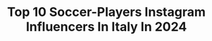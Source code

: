 ---
title: Top 10 Soccer-Players Instagram Influencers In Italy In 2024
description: >-
  Find top soccer-players Instagram influencers in Italy in 2024. Most popular hashtags: #soccer #football #training #sport.
platform: Instagram
hits: 22
text_top: See the best Instagram influencers on inBeat.
text_bottom: Our search engine has 22 Instagram influencers like this in Italy for you to collaborate.
profiles:
  - username: "fede_greg"
    fullname: >-
      Federico Gregucci
    bio: >-
      📍Milan🇮🇹 Miami🇺🇸 TikTok: fede_greg09 Juventus Academy Miami‘s Personal soccer coach Soccer player Agency 👇🏻
    location: "Italy"
    followers: 629830
    engagement: 481
    commentsToLikes: 0.003256
    id: ck8t3mxp13rsh0j780mfo1ckh
    verified: true
    hashtags: "#family, #summer, #marchesucci, #crazy"
  - username: "nirkiopgabriele"
    fullname: >-
      Gabriele Boscaino
    bio: >-
      👔Youtubers, Production Designer, CEO 📹Founder flowaveproduction.com ⚽(bad) Soccer Player 📽️Youtube Nirkiop 1 MILIONE 💫
    location: "Italy"
    followers: 133772
    engagement: 1005
    commentsToLikes: 0.005661
    id: ck55oidhp8eqx0i114vqiwayk
    verified: true
    hashtags: "#milano, #toyotayaris, #adv, #shave"
  - username: "deborahsalvatoririnaldi"
    fullname: >-
      Deborah S.Rinaldi ☀️
    bio: >-
      Milano Football player @acmilan ⚽️ 🔴⚫️ Adidas athlete @adidas Founder @booksrinaldi_ #soccerplayer #adidasathlete #designer #seguiilsole
    location: "Italy"
    followers: 26992
    engagement: 454
    commentsToLikes: 0.017746
    id: ck5bzndglrhgc0i11aayz9ziz
    verified: true
    hashtags: "#acmilan, #snow, #seriea, #fiorentinamilan"
  - username: "elenapisani23"
    fullname: >-
      Elena Pisani
    bio: >-
      ⚽️ Soccer player @florentiasangimignano 💼 @iamfabioperfetti 🎓 @etsu alumni | BET Degree 🤓 @polimi student | Biomed Engineering BBB 🌍 Wanderer
    location: "Italy"
    followers: 8150
    engagement: 540
    commentsToLikes: 0.030813
    id: ckap9bkgzrze60i787nnt27lz
    verified: false
    hashtags: "#zonabianca, #mek, #natale2020, #merrychristmas"
  - username: "paolo_buccheri"
    fullname: >-
      Paolo Buccheri
    bio: >-
      Allenatore Portieri Professionista Uefa B IMEF 🎓 Istruttore Coni-Figc @official_sslazio🔘🧤 #Gkcoach Pro.🇮🇹 #Personalcoach🚩 #zona_portieri®️ #Roma
    location: "Italy"
    followers: 7389
    engagement: 672
    commentsToLikes: 0.006679
    id: ckf5vdxt7o8tw0j23indcqnit
    verified: false
    hashtags: "#portiere, #motivation, #team, #goalkeeper"
  - username: "sergiocontessa3"
    fullname: >-
      Sergio Contessa
    bio: >-
      𝗙𝗼𝗼𝘁𝗯𝗮𝗹𝗹 𝗽𝗹𝗮𝘆𝗲𝗿 ⚽️ @uscatanzaro1929official 🔴🟡 📍 𝗖𝗮𝘁𝗮𝗻𝘇𝗮𝗿𝗼 🏠 𝗠𝗲𝘀𝗮𝗴𝗻𝗲 🤵🏻👰🏼 @la_sascia 📖 @uniecampus
    location: "Italy"
    followers: 10080
    engagement: 462
    commentsToLikes: 0.019581
    id: ck9weixwjkh720j78nyuj493t
    verified: false
    hashtags: "#soccergame, #picoftheday, #seriec, #pic"
  - username: "evi_popadinova"
    fullname: >-
      Evdokia Popadinova
    bio: >-
      Footballer @napolifemminile // @team.bulgaria Be different to make a difference! Follow me on TikTok👇
    location: "Italy"
    followers: 33464
    engagement: 1138
    commentsToLikes: 0.009587
    id: ckaotaq54v2p40i78slrmfs22
    verified: false
    hashtags: "#soccergirl, #coaching, #fitness, #soccermom"
  - username: "freekickcourier"
    fullname: >-
      Freekicks | Freekick | Footbal
    bio: >-
      🌎 #1 Freekick’s page in the world 🏷 Tag @freekickcourier to be featured
    location: "Italy"
    followers: 109579
    engagement: 352
    commentsToLikes: 0.006580
    id: ck15sgfktcvbs0i19bs7w21og
    verified: false
    hashtags: "#freekick, #visubal, #futbol, #golazo"
  - username: "mariannavertola"
    fullname: >-
      Marianna vertola
    bio: >-
      Milano📍 Model&TV presenter 🎤 Live @sportitalia_official ⚽️ 💌 mariannavertola5@gmail.com CEO @mvwatches_
    location: "Italy"
    followers: 350237
    engagement: 397
    commentsToLikes: 0.015773
    id: ckf5lzecurlza0j232m3w49t5
    verified: false
    hashtags: "#mariannavertolaofficial, #sscnapoli, #sportitaliamercato, #europei"
  - username: "fantacalcista"
    fullname: >-
      Fantacalcista
    bio: >-
      ⚠️ | CONSIGLI per L'ASTA PERFETTA‼️ 🔥 | SUGGERIAMO chi SCHIERARE 💣 | AGGIORNAMENTI sul fantacalcio H24💥 - ⬇️ | I nostri canali YOUTUBE e TELEGRAM
    location: "Italy"
    followers: 41240
    engagement: 535
    commentsToLikes: 0.132157
    id: ck8t9uvp9pfz00j78e00ujn8i
    verified: false
    hashtags: "#fantaeuropeo, #calciomercato, #polonia, #inter"
---